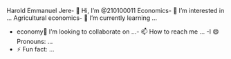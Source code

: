 Harold Emmanuel Jere- 👋 Hi, I’m @210100011
Economics- 👀 I’m interested in ...
Agricultural economics- 🌱 I’m currently learning ...
- economy💞️ I’m looking to collaborate on ...- 📫 How to reach me ...
-I 😄 Pronouns: ...
- ⚡ Fun fact: ...

<!---
210100011/210100011 is a ✨ special ✨ repository because its `README.md` (this file) appears on your GitHub profile.
You can click the Preview link to take a look at your changes.
--->
